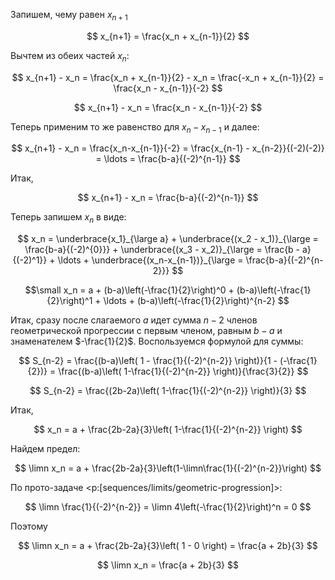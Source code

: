 Запишем, чему равен $x_{n+1}$

$$ x_{n+1} = \frac{x_n + x_{n-1}}{2} $$

Вычтем из обеих частей $x_n$:

$$ x_{n+1} - x_n = \frac{x_n + x_{n-1}}{2} - x_n = \frac{-x_n + x_{n-1}}{2} = \frac{x_n - x_{n-1}}{-2} $$

$$ x_{n+1} - x_n = \frac{x_n - x_{n-1}}{-2} $$

Теперь применим то же равенство для $x_n - x_{n-1}$ и далее:

$$  x_{n+1} - x_n = \frac{x_n-x_{n-1}}{-2} = \frac{x_{n-1} - x_{n-2}}{(-2)(-2)} = \ldots = \frac{b-a}{(-2)^{n-1}} $$

Итак,

$$ x_{n+1} - x_n = \frac{b-a}{(-2)^{n-1}} $$

Теперь запишем $x_n$ в виде:

$$ x_n = \underbrace{x_1}_{\large a} + \underbrace{(x_2 - x_1)}_{\large = \frac{b-a}{(-2)^{0}}} + \underbrace{(x_3 - x_2)}_{\large = \frac{b - a}{(-2)^1}} + \ldots + \underbrace{(x_n-x_{n-1})}_{\large = \frac{b-a}{(-2)^{n-2}}} $$

$$\small x_n = a + (b-a)\left(-\frac{1}{2}\right)^0 + (b-a)\left(-\frac{1}{2}\right)^1 + \ldots + (b-a)\left(-\frac{1}{2}\right)^{n-2} $$

Итак, сразу после слагаемого $a$ идет сумма $n-2$ членов геометрической прогрессии с первым членом, равным $b-a$ и знаменателем $-\frac{1}{2}$.
Воспользуемся формулой для суммы:

$$ S_{n-2} = \frac{(b-a)\left( 1 - \frac{1}{(-2)^{n-2}} \right)}{1 - (-\frac{1}{2})} = \frac{(b-a)\left( 1-\frac{1}{(-2)^{n-2}} \right)}{\frac{3}{2}} $$

$$ S_{n-2} = \frac{(2b-2a)\left( 1-\frac{1}{(-2)^{n-2}} \right)}{3} $$

Итак,

$$ x_n = a + \frac{2b-2a}{3}\left( 1-\frac{1}{(-2)^{n-2}} \right) $$

Найдем предел:

$$ \limn x_n = a + \frac{2b-2a}{3}\left(1-\limn\frac{1}{(-2)^{n-2}}\right) $$

По прото-задаче <p:[sequences/limits/geometric-progression]>:

$$ \limn \frac{1}{(-2)^{n-2}} = \limn 4\left(-\frac{1}{2}\right)^n = 0 $$

Поэтому

$$ \limn x_n = a + \frac{2b-2a}{3}\left( 1 - 0 \right) = \frac{a + 2b}{3} $$

$$ \limn x_n = \frac{a + 2b}{3} $$
